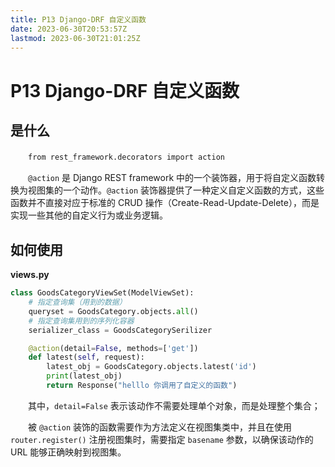 ```yaml
---
title: P13 Django-DRF 自定义函数
date: 2023-06-30T20:53:57Z
lastmod: 2023-06-30T21:01:25Z
---
```


# P13 Django-DRF 自定义函数

## 是什么

　　`from rest_framework.decorators import action`

　　`@action` 是 Django REST framework 中的一个装饰器，用于将自定义函数转换为视图集的一个动作。`@action` 装饰器提供了一种定义自定义函数的方式，这些函数并不直接对应于标准的 CRUD 操作（Create-Read-Update-Delete），而是实现一些其他的自定义行为或业务逻辑。

## 如何使用

**views.py**

```python
class GoodsCategoryViewSet(ModelViewSet):
    # 指定查询集（用到的数据）
    queryset = GoodsCategory.objects.all()
    # 指定查询集用到的序列化容器
    serializer_class = GoodsCategorySerilizer

    @action(detail=False, methods=['get'])
    def latest(self, request):
        latest_obj = GoodsCategory.objects.latest('id')
        print(latest_obj)
        return Response("helllo 你调用了自定义的函数")
```

　　其中，`detail=False` 表示该动作不需要处理单个对象，而是处理整个集合；

　　被 `@action` 装饰的函数需要作为方法定义在视图集类中，并且在使用 `router.register()` 注册视图集时，需要指定 `basename` 参数，以确保该动作的 URL 能够正确映射到视图集。

　　‍
